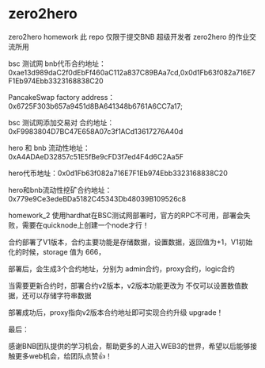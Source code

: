 # zero2hero
zero2hero homework
此 repo 仅限于提交BNB 超级开发者 zero2hero 的作业交流所用

bsc 测试网 bnb代币合约地址：0xae13d989daC2f0dEbFf460aC112a837C89BAa7cd,0x0d1Fb63f082a716E7F1Eb974Ebb3323168838C20
 
 
PancakeSwap factory address：0x6725F303b657a9451d8BA641348b6761A6CC7a17; 

bsc 测试网添加交易对 合约地址：0xF9983804D7BC47E658A07c3f1ACd13617276A40d

hero 和 bnb 流动性地址：0xA4ADAeD32857c51E5fBe9cFD3f7ed4F4d6C2Aa5F


hero代币地址：0x0d1Fb63f082a716E7F1Eb974Ebb3323168838C20

hero和bnb流动性挖矿合约地址：0x779e9Ce3edeBDa5182C45343Db48039B109526c8



homework_2 
使用hardhat在BSC测试网部署时，官方的RPC不可用，部署会失败，需要在quicknode上创建一个node才行！

合约部署了V1版本，合约主要功能是存储数据，设置数据，返回值为+1，V1初始化的时候，storage 值为 666，

部署后，会生成3个合约地址，分别为 admin合约，proxy合约，logic合约

当需要更新合约时，部署合约v2版本，v2版本功能更改为 不仅可以设置数值数据，还可以存储字符串数据

部署成功后，proxy指向v2版本合约地址即可实现合约升级 upgrade！


最后：

感谢BNB团队提供的学习机会，帮助更多的人进入WEB3的世界，希望以后能够接触更多web机会，给团队点赞👍！
